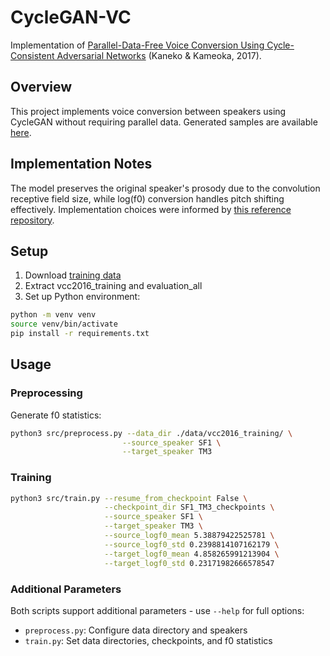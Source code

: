 # CycleGAN-VC

Implementation of [Parallel-Data-Free Voice Conversion Using Cycle-Consistent Adversarial Networks](https://arxiv.org/pdf/1711.11293.pdf) (Kaneko & Kameoka, 2017).

## Overview

This project implements voice conversion between speakers using CycleGAN without requiring parallel data. Generated samples are available [here](https://docs.google.com/presentation/d/1fJlDwIBgM_ANQZxCtv_c3xnUkahVrS85HfuMIoaFVeg/edit?usp=sharing).

## Implementation Notes

The model preserves the original speaker's prosody due to the convolution receptive field size, while log(f0) conversion handles pitch shifting effectively. Implementation choices were informed by [this reference repository](https://github.com/pritishyuvraj/Voice-Conversion-GAN).

## Setup

1. Download [training data](https://datashare.ed.ac.uk/download/DS_10283_2211.zip)
2. Extract vcc2016_training and evaluation_all
3. Set up Python environment:
```bash
python -m venv venv
source venv/bin/activate
pip install -r requirements.txt
```

## Usage

### Preprocessing

Generate f0 statistics:
```bash
python3 src/preprocess.py --data_dir ./data/vcc2016_training/ \
                         --source_speaker SF1 \
                         --target_speaker TM3
```

### Training

```bash
python3 src/train.py --resume_from_checkpoint False \
                     --checkpoint_dir SF1_TM3_checkpoints \
                     --source_speaker SF1 \
                     --target_speaker TM3 \
                     --source_logf0_mean 5.38879422525781 \
                     --source_logf0_std 0.2398814107162179 \
                     --target_logf0_mean 4.858265991213904 \
                     --target_logf0_std 0.23171982666578547
```

### Additional Parameters

Both scripts support additional parameters - use `--help` for full options:
- `preprocess.py`: Configure data directory and speakers
- `train.py`: Set data directories, checkpoints, and f0 statistics
